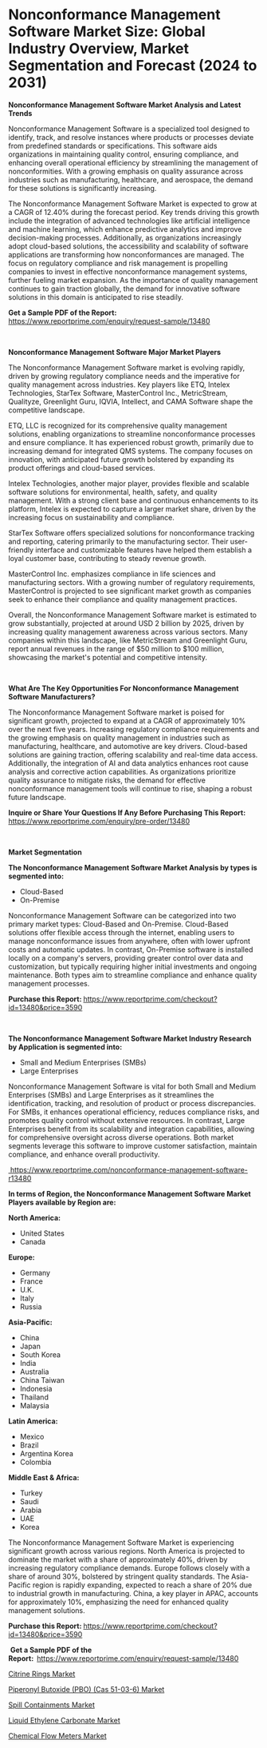 <p><h1>Nonconformance Management Software Market Size: Global Industry Overview, Market Segmentation and Forecast (2024 to 2031)</h1></p><p><strong>Nonconformance Management Software Market Analysis and Latest Trends</strong></p>
<p><p>Nonconformance Management Software is a specialized tool designed to identify, track, and resolve instances where products or processes deviate from predefined standards or specifications. This software aids organizations in maintaining quality control, ensuring compliance, and enhancing overall operational efficiency by streamlining the management of nonconformities. With a growing emphasis on quality assurance across industries such as manufacturing, healthcare, and aerospace, the demand for these solutions is significantly increasing.</p><p>The Nonconformance Management Software Market is expected to grow at a CAGR of 12.40% during the forecast period. Key trends driving this growth include the integration of advanced technologies like artificial intelligence and machine learning, which enhance predictive analytics and improve decision-making processes. Additionally, as organizations increasingly adopt cloud-based solutions, the accessibility and scalability of software applications are transforming how nonconformances are managed. The focus on regulatory compliance and risk management is propelling companies to invest in effective nonconformance management systems, further fueling market expansion. As the importance of quality management continues to gain traction globally, the demand for innovative software solutions in this domain is anticipated to rise steadily.</p></p>
<p><strong>Get a Sample PDF of the Report:&nbsp;</strong> <a href="https://www.reportprime.com/enquiry/request-sample/13480">https://www.reportprime.com/enquiry/request-sample/13480</a></p>
<p>&nbsp;</p>
<p><strong>Nonconformance Management Software Major Market Players</strong></p>
<p><p>The Nonconformance Management Software market is evolving rapidly, driven by growing regulatory compliance needs and the imperative for quality management across industries. Key players like ETQ, Intelex Technologies, StarTex Software, MasterControl Inc., MetricStream, Qualityze, Greenlight Guru, IQVIA, Intellect, and CAMA Software shape the competitive landscape.</p><p>ETQ, LLC is recognized for its comprehensive quality management solutions, enabling organizations to streamline nonconformance processes and ensure compliance. It has experienced robust growth, primarily due to increasing demand for integrated QMS systems. The company focuses on innovation, with anticipated future growth bolstered by expanding its product offerings and cloud-based services.</p><p>Intelex Technologies, another major player, provides flexible and scalable software solutions for environmental, health, safety, and quality management. With a strong client base and continuous enhancements to its platform, Intelex is expected to capture a larger market share, driven by the increasing focus on sustainability and compliance.</p><p>StarTex Software offers specialized solutions for nonconformance tracking and reporting, catering primarily to the manufacturing sector. Their user-friendly interface and customizable features have helped them establish a loyal customer base, contributing to steady revenue growth.</p><p>MasterControl Inc. emphasizes compliance in life sciences and manufacturing sectors. With a growing number of regulatory requirements, MasterControl is projected to see significant market growth as companies seek to enhance their compliance and quality management practices.</p><p>Overall, the Nonconformance Management Software market is estimated to grow substantially, projected at around USD 2 billion by 2025, driven by increasing quality management awareness across various sectors. Many companies within this landscape, like MetricStream and Greenlight Guru, report annual revenues in the range of $50 million to $100 million, showcasing the market's potential and competitive intensity.</p></p>
<p>&nbsp;</p>
<p><strong>What Are The Key Opportunities For Nonconformance Management Software Manufacturers?</strong></p>
<p><p>The Nonconformance Management Software market is poised for significant growth, projected to expand at a CAGR of approximately 10% over the next five years. Increasing regulatory compliance requirements and the growing emphasis on quality management in industries such as manufacturing, healthcare, and automotive are key drivers. Cloud-based solutions are gaining traction, offering scalability and real-time data access. Additionally, the integration of AI and data analytics enhances root cause analysis and corrective action capabilities. As organizations prioritize quality assurance to mitigate risks, the demand for effective nonconformance management tools will continue to rise, shaping a robust future landscape.</p></p>
<p><strong>Inquire or Share Your Questions If Any Before Purchasing This Report:</strong> <a href="https://www.reportprime.com/enquiry/pre-order/13480">https://www.reportprime.com/enquiry/pre-order/13480</a></p>
<p>&nbsp;</p>
<p><strong>Market Segmentation</strong></p>
<p><strong>The Nonconformance Management Software Market Analysis by types is segmented into:</strong></p>
<p><ul><li>Cloud-Based</li><li>On-Premise</li></ul></p>
<p><p>Nonconformance Management Software can be categorized into two primary market types: Cloud-Based and On-Premise. Cloud-Based solutions offer flexible access through the internet, enabling users to manage nonconformance issues from anywhere, often with lower upfront costs and automatic updates. In contrast, On-Premise software is installed locally on a company's servers, providing greater control over data and customization, but typically requiring higher initial investments and ongoing maintenance. Both types aim to streamline compliance and enhance quality management processes.</p></p>
<p><strong>Purchase this Report:&nbsp;</strong><a href="https://www.reportprime.com/checkout?id=13480&price=3590">https://www.reportprime.com/checkout?id=13480&price=3590</a></p>
<p>&nbsp;</p>
<p><strong>The Nonconformance Management Software Market Industry Research by Application is segmented into:</strong></p>
<p><ul><li>Small and Medium Enterprises (SMBs)</li><li>Large Enterprises</li></ul></p>
<p><p>Nonconformance Management Software is vital for both Small and Medium Enterprises (SMBs) and Large Enterprises as it streamlines the identification, tracking, and resolution of product or process discrepancies. For SMBs, it enhances operational efficiency, reduces compliance risks, and promotes quality control without extensive resources. In contrast, Large Enterprises benefit from its scalability and integration capabilities, allowing for comprehensive oversight across diverse operations. Both market segments leverage this software to improve customer satisfaction, maintain compliance, and enhance overall productivity.</p></p>
<p><a href="https://www.reportprime.com/nonconformance-management-software-r13480">&nbsp;https://www.reportprime.com/nonconformance-management-software-r13480</a></p>
<p><strong>In terms of Region, the Nonconformance Management Software Market Players available by Region are:</strong></p>
<p>
    <p> <strong> North America: </strong>
        <ul>
            <li>United States</li>
            <li>Canada</li>
        </ul>
        </p> 
    <p> <strong> Europe: </strong>
        <ul>
            <li>Germany</li>
            <li>France</li>
            <li>U.K.</li>
            <li>Italy</li>
            <li>Russia</li>
        </ul>
        </p> 
    <p> <strong> Asia-Pacific: </strong>
        <ul>
            <li>China</li>
            <li>Japan</li>
            <li>South Korea</li>
            <li>India</li>
            <li>Australia</li>
            <li>China Taiwan</li>
            <li>Indonesia</li>
            <li>Thailand</li>
            <li>Malaysia</li>
        </ul>
        </p> 
    <p> <strong> Latin America: </strong>
        <ul>
            <li>Mexico</li>
            <li>Brazil</li>
            <li>Argentina Korea</li>
            <li>Colombia</li>
        </ul>
        </p> 
    <p> <strong> Middle East & Africa: </strong>
        <ul>
            <li>Turkey</li>
            <li>Saudi</li>
            <li>Arabia</li>
            <li>UAE</li>
            <li>Korea</li>
        </ul>
    </p>
    </p>
<p><p>The Nonconformance Management Software Market is experiencing significant growth across various regions. North America is projected to dominate the market with a share of approximately 40%, driven by increasing regulatory compliance demands. Europe follows closely with a share of around 30%, bolstered by stringent quality standards. The Asia-Pacific region is rapidly expanding, expected to reach a share of 20% due to industrial growth in manufacturing. China, a key player in APAC, accounts for approximately 10%, emphasizing the need for enhanced quality management solutions.</p></p>
<p><strong>Purchase this Report: </strong><a href="https://www.reportprime.com/checkout?id=13480&price=3590">https://www.reportprime.com/checkout?id=13480&price=3590</a></p>
<p>&nbsp;<strong>Get a Sample PDF of the Report:&nbsp;&nbsp;</strong><a href="https://www.reportprime.com/enquiry/request-sample/13480">https://www.reportprime.com/enquiry/request-sample/13480</a></p>
<p><strong></strong></p>
<p><p><a href="https://www.linkedin.com/pulse/strategic-market-insights-navigating-global-citrine-o161e?trackingId=vqjmBzKgTP6BwZobZpYiDw%3D%3D">Citrine Rings Market</a></p><p><a href="https://issuu.com/reportprime-2/docs/piperonyl-butoxide-pbo-cas-51-03-6-_04a94edccfe425">Piperonyl Butoxide (PBO) (Cas 51-03-6) Market</a></p><p><a href="https://www.linkedin.com/pulse/charting-future-comprehensive-analysis-global-spill-containments-lcy4f?trackingId=aV3HmLI1TFOe98C%2F6%2Fq06w%3D%3D">Spill Containments Market</a></p><p><a href="https://medium.com/@stephen.russell7684/the-market-study-covers-the-liquid-ethylene-carbonate-market-across-various-segments-20ce5eccfd13">Liquid Ethylene Carbonate Market</a></p><p><a href="https://issuu.com/reportprime-2/docs/chemical-flow-meters-market-size-20_40bc7e3eb54f56">Chemical Flow Meters Market</a></p></p>